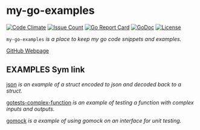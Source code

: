 # my-go-examples

[![Code Climate](https://codeclimate.com/github/JeffDeCola/my-go-examples/badges/gpa.svg)](https://codeclimate.com/github/JeffDeCola/my-go-examples)
[![Issue Count](https://codeclimate.com/github/JeffDeCola/my-go-examples/badges/issue_count.svg)](https://codeclimate.com/github/JeffDeCola/my-go-examples/issues)
[![Go Report Card](https://goreportcard.com/badge/jeffdecola/my-go-examples)](https://goreportcard.com/report/jeffdecola/my-go-examples)
[![GoDoc](https://godoc.org/github.com/JeffDeCola/my-go-examples?status.svg)](https://godoc.org/github.com/JeffDeCola/my-go-examples)
[![License](http://img.shields.io/:license-mit-blue.svg)](http://jeffdecola.mit-license.org)

`my-go-examples` _is a place to keep my go code snippets and examples._

[GitHub Webpage](https://jeffdecola.github.io/my-go-examples/)

## EXAMPLES Sym link

[json](https://github.com/JeffDeCola/my-go-examples/tree/master/json)
_is an example of a struct encoded to json and decoded back to a struct._

[gotests-complex-function](https://github.com/JeffDeCola/my-go-examples/tree/master/gotests-complex-function)
_is an example of testing a function with complex inputs and outputs._

[gomock](https://github.com/JeffDeCola/my-go-examples/tree/master/gomock)
_is a example of using gomock on an interface for unit testing._
